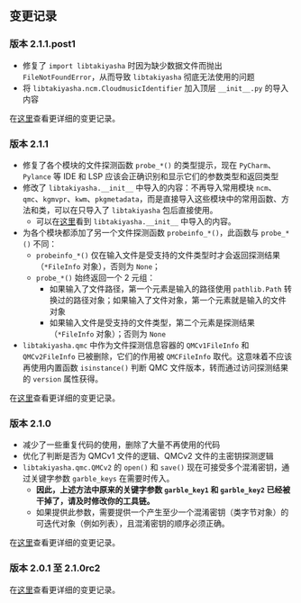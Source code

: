 ## 变更记录

### 版本 2.1.1.post1

-   修复了 `import libtakiyasha` 时因为缺少数据文件而抛出 `FileNotFoundError`，从而导致 `libtakiyasha` 彻底无法使用的问题
-   将 `libtakiyasha.ncm.CloudmusicIdentifier` 加入顶层 `__init__.py` 的导入内容

在[这里](https://github.com/nukemiko/libtakiyasha/compare/2.1.1...2.1.1.post1)查看更详细的变更记录。

### 版本 2.1.1

-   修复了各个模块的文件探测函数 `probe_*()` 的类型提示，现在 `PyCharm`、`Pylance` 等 IDE 和 LSP 应该会正确识别和显示它们的参数类型和返回类型
-   修改了 `libtakiyasha.__init__` 中导入的内容：不再导入常用模块 `ncm`、`qmc`、`kgmvpr`、`kwm`、`pkgmetadata`，而是直接导入这些模块中的常用函数、方法和类，可以在只导入了 `libtakiyasha` 包后直接使用。
    -   可以在[这里](https://github.com/nukemiko/libtakiyasha/tree/3bf8bef7e3e975c73cfdc410711c224d0ff5adf1)看到 `libtakiyasha.__init__` 中导入的内容。
-   为各个模块都添加了另一个文件探测函数 `probeinfo_*()`，此函数与 `probe_*()` 不同：
    -   `probeinfo_*()` 仅在输入文件是受支持的文件类型时才会返回探测结果（`*FileInfo` 对象），否则为 `None`；
    -   `probe_*()` 始终返回一个 2 元组：
        -   如果输入了文件路径，第一个元素是输入的路径使用 `pathlib.Path` 转换过的路径对象；如果输入了文件对象，第一个元素就是输入的文件对象
        -   如果输入文件是受支持的文件类型，第二个元素是探测结果（`*FileInfo` 对象）；否则为 `None`
-   `libtakiyasha.qmc` 中作为文件探测信息容器的 `QMCv1FileInfo` 和 `QMCv2FileInfo` 已被删除，它们的作用被 `QMCFileInfo` 取代。这意味着不应该再使用内置函数 `isinstance()` 判断 QMC 文件版本，转而通过访问探测结果的 `version` 属性获得。

在[这里](https://github.com/nukemiko/libtakiyasha/compare/2.1.0...2.1.1)查看更详细的变更记录。

### 版本 2.1.0

-   减少了一些重复代码的使用，删除了大量不再使用的代码
-   优化了判断是否为 QMCv1 文件的逻辑、QMCv2 文件的主密钥探测逻辑
-   `libtakiyasha.qmc.QMCv2` 的 `open()` 和 `save()` 现在可接受多个混淆密钥，通过关键字参数 `garble_keys` 在需要时传入。
    -   **因此，上述方法中原来的关键字参数 `garble_key1` 和 `garble_key2` 已经被干掉了，请及时修改你的工具链。**
    -   如果提供此参数，需要提供一个产生至少一个混淆密钥（类字节对象）的可迭代对象（例如列表），且混淆密钥的顺序必须正确。

在[这里](https://github.com/nukemiko/libtakiyasha/compare/2.1.0rc2...2.1.0)查看更详细的变更记录。

### 版本 2.0.1 至 2.1.0rc2

在[这里](https://github.com/nukemiko/libtakiyasha/compare/2.0.1...2.1.0rc2)查看更详细的变更记录。
